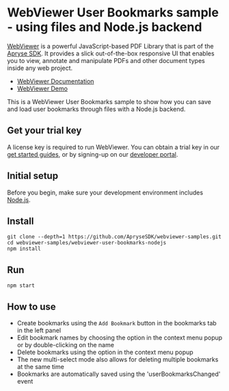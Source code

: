 # WebViewer User Bookmarks sample - using files and Node.js backend

[WebViewer](https://docs.apryse.com/web/guides/get-started) is a powerful JavaScript-based PDF Library that is part of the [Apryse SDK](https://apryse.com/). It provides a slick out-of-the-box responsive UI that enables you to view, annotate and manipulate PDFs and other document types inside any web project.

- [WebViewer Documentation](https://docs.apryse.com/web/guides/get-started)
- [WebViewer Demo](https://showcase.apryse.com/)

This is a WebViewer User Bookmarks sample to show how you can save and load user bookmarks through files with a Node.js backend.

## Get your trial key

A license key is required to run WebViewer. You can obtain a trial key in our [get started guides](https://docs.apryse.com/web/guides/get-started), or by signing-up on our [developer portal](https://dev.apryse.com/).

## Initial setup

Before you begin, make sure your development environment includes [Node.js](https://nodejs.org/en/).

## Install

```
git clone --depth=1 https://github.com/ApryseSDK/webviewer-samples.git
cd webviewer-samples/webviewer-user-bookmarks-nodejs
npm install
```

## Run

```
npm start
```

## How to use

- Create bookmarks using the `Add Bookmark` button in the bookmarks tab in the left panel
- Edit bookmark names by choosing the option in the context menu popup or by double-clicking on the name
- Delete bookmarks using the option in the context menu popup
- The new multi-select mode also allows for deleting multiple bookmarks at the same time
- Bookmarks are automatically saved using the 'userBookmarksChanged' event

